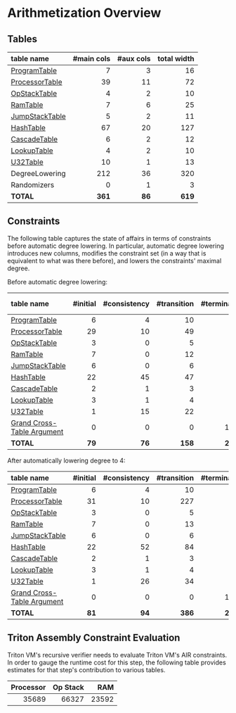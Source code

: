 # Arithmetization Overview

## Tables

<!-- auto-gen info start table_overview -->
<!-- To update, please run `cargo test`. -->
| table name                                 | #main cols | #aux cols | total width |
|:-------------------------------------------|-----------:|----------:|------------:|
| [ProgramTable](program-table.md)           |          7 |         3 |          16 |
| [ProcessorTable](processor-table.md)       |         39 |        11 |          72 |
| [OpStackTable](operational-stack-table.md) |          4 |         2 |          10 |
| [RamTable](random-access-memory-table.md)  |          7 |         6 |          25 |
| [JumpStackTable](jump-stack-table.md)      |          5 |         2 |          11 |
| [HashTable](hash-table.md)                 |         67 |        20 |         127 |
| [CascadeTable](cascade-table.md)           |          6 |         2 |          12 |
| [LookupTable](lookup-table.md)             |          4 |         2 |          10 |
| [U32Table](u32-table.md)                   |         10 |         1 |          13 |
| DegreeLowering                             |        212 |        36 |         320 |
| Randomizers                                |          0 |         1 |           3 |
| **TOTAL**                                  |    **361** |    **86** |     **619** |
<!-- auto-gen info stop table_overview -->

## Constraints

The following table captures the state of affairs in terms of constraints before automatic degree lowering.
In particular, automatic degree lowering introduces new columns, modifies the constraint set (in a way that
is equivalent to what was there before), and lowers the constraints' maximal degree.

<!-- auto-gen info start constraints_overview -->
<!-- To update, please run `cargo test`. -->

Before automatic degree lowering:

| table name                                     | #initial | #consistency | #transition | #terminal | max degree |
|:-----------------------------------------------|---------:|-------------:|------------:|----------:|-----------:|
| [ProgramTable](program-table.md)               |        6 |            4 |          10 |         2 |          4 |
| [ProcessorTable](processor-table.md)           |       29 |           10 |          49 |         1 |         19 |
| [OpStackTable](operational-stack-table.md)     |        3 |            0 |           5 |         0 |          4 |
| [RamTable](random-access-memory-table.md)      |        7 |            0 |          12 |         1 |          5 |
| [JumpStackTable](jump-stack-table.md)          |        6 |            0 |           6 |         0 |          4 |
| [HashTable](hash-table.md)                     |       22 |           45 |          47 |         2 |          9 |
| [CascadeTable](cascade-table.md)               |        2 |            1 |           3 |         0 |          4 |
| [LookupTable](lookup-table.md)                 |        3 |            1 |           4 |         1 |          3 |
| [U32Table](u32-table.md)                       |        1 |           15 |          22 |         2 |         12 |
| [Grand Cross-Table Argument](table-linking.md) |        0 |            0 |           0 |        14 |          1 |
| **TOTAL**                                      |   **79** |       **76** |     **158** |    **23** |     **19** |

After automatically lowering degree to 4:

| table name                                     | #initial | #consistency | #transition | #terminal |
|:-----------------------------------------------|---------:|-------------:|------------:|----------:|
| [ProgramTable](program-table.md)               |        6 |            4 |          10 |         2 |
| [ProcessorTable](processor-table.md)           |       31 |           10 |         227 |         1 |
| [OpStackTable](operational-stack-table.md)     |        3 |            0 |           5 |         0 |
| [RamTable](random-access-memory-table.md)      |        7 |            0 |          13 |         1 |
| [JumpStackTable](jump-stack-table.md)          |        6 |            0 |           6 |         0 |
| [HashTable](hash-table.md)                     |       22 |           52 |          84 |         2 |
| [CascadeTable](cascade-table.md)               |        2 |            1 |           3 |         0 |
| [LookupTable](lookup-table.md)                 |        3 |            1 |           4 |         1 |
| [U32Table](u32-table.md)                       |        1 |           26 |          34 |         2 |
| [Grand Cross-Table Argument](table-linking.md) |        0 |            0 |           0 |        14 |
| **TOTAL**                                      |   **81** |       **94** |     **386** |    **23** |
<!-- auto-gen info stop constraints_overview -->


## Triton Assembly Constraint Evaluation

Triton VM's recursive verifier needs to evaluate Triton VM's AIR constraints.
In order to gauge the runtime cost for this step, the following table provides estimates for that step's contribution to various tables.

<!-- auto-gen info start tasm_air_evaluation_cost -->
| Processor | Op Stack |   RAM |
|----------:|---------:|------:|
|     35689 |    66327 | 23592 |
<!-- auto-gen info stop tasm_air_evaluation_cost -->
